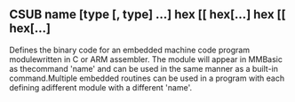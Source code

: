 ## CSUB name [type [, type] …] hex [[ hex[…] hex [[ hex[…]

Defines the binary code for an embedded machine code program modulewritten in C or ARM assembler. The module will appear in MMBasic as thecommand 'name' and can be used in the same manner as a built-in command.Multiple embedded routines can be used in a program with each defining adifferent module with a different 'name'.
